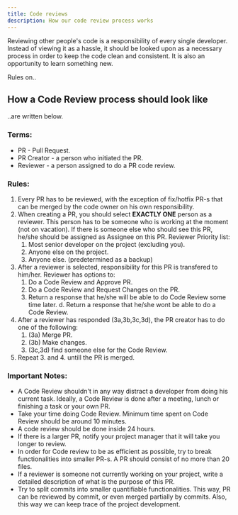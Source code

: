 ```yaml
---
title: Code reviews
description: How our code review process works 
---
```


Reviewing other people's code is a responsibility of every single developer. Instead of viewing it as a hassle, it should be looked upon as a necessary process in order to keep the code clean and consistent.
It is also an opportunity to learn something new.

Rules on..

## How a Code Review process should look like

..are written below.

### Terms:
 - PR - Pull Request.
 - PR Creator - a person who initiated the PR.
 - Reviewer - a person assigned to do a PR code review.

### Rules:
1. Every PR has to be reviewed, with the exception of fix/hotfix PR-s that can be merged by the code owner on his own responsibility.
2. When creating a PR, you should select **EXACTLY ONE** person as a reviewer. This person has to be someone who is working at the moment (not on vacation). 
If there is someone else who should see this PR, he/she should be assigned as Assignee on this PR.
	Reviewer Priority list:
	1. Most senior developer on the project (excluding you).
	2. Anyone else on the project.
	3. Anyone else. (predetermined as a backup)
3. After a reviewer is selected, responsibility for this PR is transfered to him/her. Reviewer has options to:
	1. Do a Code Review and Approve PR.
	2. Do a Code Review and Request Changes on the PR.
	3. Return a response that he/she will be able to do Code Review some time later.
	d. Return a response that he/she wont be able to do a Code Review.
4. After a reviewer has responded (3a,3b,3c,3d), the PR creator has to do one of the following:
	1. (3a) Merge PR.
	2. (3b) Make changes.
	3. (3c,3d) find someone else for the Code Review.
5. Repeat 3. and 4. untill the PR is merged.

### Important Notes:
 - A Code Review shouldn't in any way distract a developer from doing his current task. Ideally, a Code Review is done after a meeting, lunch or finishing a task or your own PR.
 - Take your time doing Code Review. Minimum time spent on Code Review should be around 10 minutes.
 - A code review should be done inside 24 hours.
 - If there is a larger PR, notify your project manager that it will take you longer to review.
 - In order for Code review to be as efficient as possible, try to break functionalities into smaller PR-s. A PR should consist of no more than 20 files.
 - If a reviewer is someone not currently working on your project, write a detailed description of what is the purpose of this PR.
 - Try to split commits into smaller quantifiable functionalities. This way, PR can be reviewed by commit, or even merged partially by commits. Also, this way we can keep trace of the project development.
